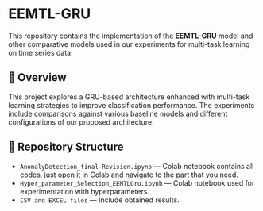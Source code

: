 # EEMTL-GRU

This repository contains the implementation of the **EEMTL-GRU** model and other comparative models used in our experiments for multi-task learning on time series data.

## 📌 Overview

This project explores a GRU-based architecture enhanced with multi-task learning strategies to improve classification performance. The experiments include comparisons against various baseline models and different configurations of our proposed architecture.

## 📂 Repository Structure

- `AnomalyDetection_final-Revision.ipynb` — Colab notebook contains all codes, just open it in Colab and navigate to the part that you need.  
- `Hyper_parameter_Selection_EEMTLGru.ipynb` —  Colab notebook used for experimentation with hyperparameters.  
- `CSV and EXCEL files` — Include obtained results.  

